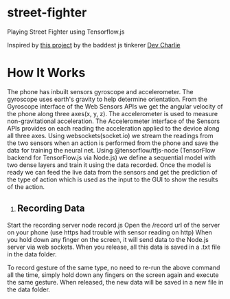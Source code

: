 # street-fighter

Playing Street Fighter using Tensorflow.js

Inspired by [this project](https://github.com/charliegerard/gestures-ml-js) by the baddest js tinkerer [Dev Charlie](https://github.com/charliegerard/gestures-ml-js)

# How It Works

The phone has inbuilt sensors gyroscope and accelerometer. The gyroscope uses earth's gravity to help determine orientation. From the Gyroscope interface of the Web Sensors APIs we get the angular velocity of the phone along three axes(x, y, z). The accelerometer is used to measure non-gravitational acceleration. The Accelerometer interface of the Sensors APIs provides on each reading the acceleration applied to the device along all three axes. Using websockets(socket.io) we stream the readings from the two sensors when an action is performed from the phone and save the data for training the neural net. Using @tensorflow/tfjs-node (TensorFlow backend for TensorFlow.js via Node.js) we define a sequential model with two dense layers and train it using the data recorded. Once the model is ready we can feed the live data from the sensors and get the prediction of the type of action which is used as the input to the GUI to show the results of the action.

1. ## Recording Data

Start the recording server
node record.js
Open the /record url of the server on your phone (use https had trouble with sensor reading on http)
When you hold down any finger on the screen, it will send data to the Node.js server via web sockets. When you release, all this data is saved in a .txt file in the data folder.

To record gesture of the same type, no need to re-run the above command all the time, simply hold down any fingers on the screen again and execute the same gesture. When released, the new data will be saved in a new file in the data folder.
